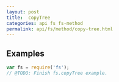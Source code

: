 ```yaml
---
layout: post
title:  copyTree
categories: api fs fs-method
permalink: api/fs/method/copy-tree.html
---
```


## Examples

```javascript
var fs = require('fs');
// @TODO: Finish fs.copyTree example.
```









